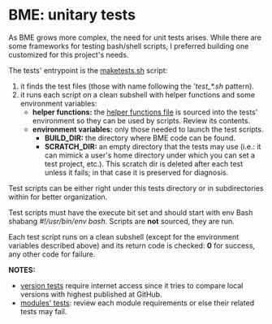 BME: unitary tests
==================

As BME grows more complex, the need for unit tests arises.  While there are some frameworks for testing bash/shell scripts, I preferred building one customized for this project's needs.

The tests' entrypoint is the [maketests.sh](./maketests.sh) script:
1. it finds the test files (those with name following the *'test_\*.sh* pattern).
1. it runs each script on a clean subshell with helper functions and some environment variables:
   * **helper functions:** the [helper functions file](./helper_functions.sh) is sourced into the tests' environment so they can be used by scripts.  Review its contents.
   * **environment variables:** only those needed to launch the test scripts.
     * **BUILD_DIR:** the directory where BME code can be found.
     * **SCRATCH_DIR:** an empty directory that the tests may use (i.e.: it can mimick a user's home directory under which you can set a test project, etc.).  This scratch dir is deleted after each test unless it fails; in that case it is preserved for diagnosis.

Test scripts can be either right under this tests directory or in subdirectories within for better organization.

Test scripts must have the execute bit set and should start with env Bash shabang *#!/usr/bin/env bash*.  Scripts are **not** sourced, they are run.

Each test script runs on a clean subshell (except for the environment variables described above) and its return code is checked: **0** for success, any other code for failure.

**NOTES:**
* [version tests](./core/test_010_version.sh) require internet access since it tries to compare local versions with highest published at GitHub.
* [modules' tests](./modules/): review each module requirements or else their related tests may fail.

